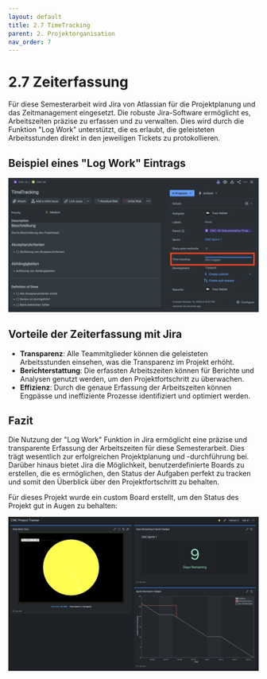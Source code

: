 ```yaml
---
layout: default
title: 2.7 TimeTracking
parent: 2. Projektorganisation
nav_order: 7
---
```


# 2.7 Zeiterfassung

Für diese Semesterarbeit wird Jira von Atlassian für die Projektplanung und das Zeitmanagement eingesetzt. Die robuste Jira-Software ermöglicht es, Arbeitszeiten präzise zu erfassen und zu verwalten. Dies wird durch die Funktion "Log Work" unterstützt, die es erlaubt, die geleisteten Arbeitsstunden direkt in den jeweiligen Tickets zu protokollieren.

## Beispiel eines "Log Work" Eintrags

![log_work_example](../../resources/images/log_work_example.png)

## Vorteile der Zeiterfassung mit Jira

- **Transparenz**: Alle Teammitglieder können die geleisteten Arbeitsstunden einsehen, was die Transparenz im Projekt erhöht.
- **Berichterstattung**: Die erfassten Arbeitszeiten können für Berichte und Analysen genutzt werden, um den Projektfortschritt zu überwachen.
- **Effizienz**: Durch die genaue Erfassung der Arbeitszeiten können Engpässe und ineffiziente Prozesse identifiziert und optimiert werden.

## Fazit

Die Nutzung der "Log Work" Funktion in Jira ermöglicht eine präzise und transparente Erfassung der Arbeitszeiten für diese Semesterarbeit. Dies trägt wesentlich zur erfolgreichen Projektplanung und -durchführung bei. Darüber hinaus bietet Jira die Möglichkeit, benutzerdefinierte Boards zu erstellen, die es ermöglichen, den Status der Aufgaben perfekt zu tracken und somit den Überblick über den Projektfortschritt zu behalten.

Für dieses Projekt wurde ein custom Board erstellt, um den Status des Projekt gut in Augen zu behalten:

![time_tracking](../../resources/images/time_tracking.png)
